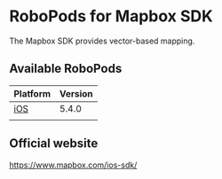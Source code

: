 # RoboPods for Mapbox SDK

The Mapbox SDK provides vector-based mapping.

## Available RoboPods

| Platform    | Version |
|-------------|---------|
| [iOS](ios/) | 5.4.0   |
|             |         |

## Official website

https://www.mapbox.com/ios-sdk/
